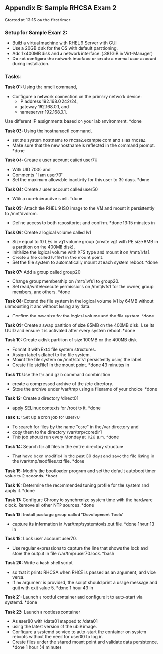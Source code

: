 ## Appendix B: Sample RHCSA Exam 2
Started at 13:15 on the first timer
### Setup for Sample Exam 2: 
- Build a virtual machine with RHEL 9 Server with GUI  
- Use a 20GB disk for the OS with default partitioning. 
- Add 1x400MB disk and a network interface. (.381GiB in Virt-Manager)
- Do not configure the network interface or create a normal user account during installation.

### Tasks: 
**Task 01:** Using the nmcli command, 
- Configure a network connection on the primary network device:
	- IP address 192.168.0.242/24, 
	- gateway 192.168.0.1, and 
	- nameserver 192.168.0.1. 

Use different IP assignments based on your lab environment.
*done

**Task 02:** Using the hostnamectl command, 
- set the system hostname to rhcsa2.example.com and alias rhcsa2. 
- Make sure that the new hostname is reflected in the command prompt. 
*done

**Task 03:** Create a user account called user70 
- With UID 7000 and 
- Comments "I am user70"
- Set the maximum allowable inactivity for this user to 30 days. 
*done

**Task 04:** Create a user account called user50 
- With a non-interactive shell. 
*done

**Task 05:** Attach the RHEL 9 ISO image to the VM and mount it persistently
to /mnt/dvdrom. 
- Define access to both repositories and confirm.
*done 13:15 minutes in

**Task 06:** Create a logical volume called lv1
- Size equal to 10 LEs in vg1 volume group (create vg1 with PE size 8MB in a partition on the 400MB disk). 
- Initialize the logical volume with XFS type and mount it on /mnt/lvfs1. 
- Create a file called lv1file1 in the mount point. 
- Set the file system to automatically mount at each system reboot. 
*done

**Task 07:** Add a group called group20
- Change group membership on /mnt/lvfs1 to group20. 
- Set read/write/execute permissions on /mnt/lvfs1 for the owner, group members, and others. 
*done

**Task 08:** Extend the file system in the logical volume lv1 by 64MB
without unmounting it and without losing any data. 
- Confirm the new size for the logical volume and the file system. 
*done

**Task 09:** Create a swap partition of size 85MB on the 400MB disk. Use its
UUID and ensure it is activated after every system reboot. 
*done

**Task 10:** Create a disk partition of size 100MB on the 400MB disk 
- Format it with Ext4 file system structures. 
- Assign label stdlabel to the file system. 
- Mount the file system on /mnt/stdfs1 persistently using the label. 
- Create file stdfile1 in the mount point. 
*done 43 minutes in


**Task 11:** Use the tar and gzip command combination
- create a compressed archive of the /etc directory. 
- Store the archive under /var/tmp using a filename of your choice. 
*done


**Task 12:** Create a directory /direct01
- apply SELinux contexts for /root to it. 
*done

**Task 13:** Set up a cron job for user70
- To search for files by the name "core" in the /var directory and 
- copy them to the directory /var/tmp/coredir1. 
- This job should run every Monday at 1:20 a.m.
*done

**Task 14:** Search for all files in the entire directory structure 
- That have been modified in the past 30 days and save the file listing in the /var/tmp/modfiles.txt file. 
*done

**Task 15:** Modify the bootloader program and set the default autoboot
timer value to 2 seconds.
*boot

**Task 16:** Determine the recommended tuning profile for the system and
apply it. 
*done

**Task 17:**
Configure Chrony to synchronize system time with the hardware
clock. Remove all other NTP sources. 
*done

**Task 18:** Install package group called "Development Tools" 
- capture its information in /var/tmp/systemtools.out file. 
*done 1hour 13 in

**Task 19:** Lock user account user70. 
- Use regular expressions to capture the line that shows the lock and store the output in file /var/tmp/user70.lock. 
*bash

**Task 20:** Write a bash shell script 
- so that it prints RHCSA when RHCE is passed as an argument, and vice versa. 
- If no argument is provided, the script should print a usage message and quit with exit value 5. 
*done 1 hour 43 in

**Task 21:** Launch a rootful container and configure it to auto-start via
systemd. 
*done

**Task 22:** Launch a rootless container 
- As user80 with /data01 mapped to /data01 
- using the latest version of the ubi9 image. 
- Configure a systemd service to auto-start the container on system reboots without the need for user80 to log in. 
- Create files under the shared mount point and validate data persistence.
*done
1 hour 54 minutes